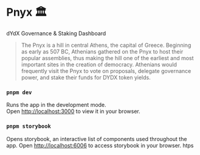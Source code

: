 # Pnyx 🏛️

dYdX Governance & Staking Dashboard

> The Pnyx is a hill in central Athens, the capital of Greece. Beginning as early as 507 BC, Athenians gathered on the Pnyx to host their popular assemblies, thus making the hill one of the earliest and most important sites in the creation of democracy. Athenians would frequently visit the Pnyx to vote on proposals, delegate governance power, and stake their funds for DYDX token yields.

### `pnpm dev`

Runs the app in the development mode.\
Open [http://localhost:3000](http://localhost:3000) to view it in your browser.

### `pnpm storybook`

Opens storybook, an interactive list of components used throughout the app.
Open [http://localhost:6006](http://localhost:6006) to access storybook in your browser. 
htps 
